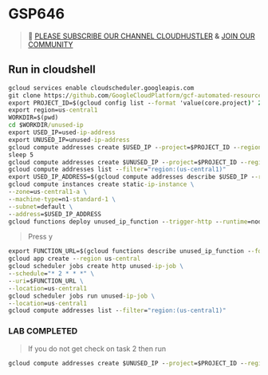 # GSP646
>🚨 [PLEASE SUBSCRIBE OUR CHANNEL CLOUDHUSTLER](https://www.youtube.com/@cloudhustlers) **&** [JOIN OUR COMMUNITY](https://chat.whatsapp.com/FilXyp4eva599SND76fNUP)
## Run in cloudshell
```cmd
gcloud services enable cloudscheduler.googleapis.com
git clone https://github.com/GoogleCloudPlatform/gcf-automated-resource-cleanup.git && cd gcf-automated-resource-cleanup/
export PROJECT_ID=$(gcloud config list --format 'value(core.project)' 2>/dev/null)
export region=us-central1
WORKDIR=$(pwd)
cd $WORKDIR/unused-ip
export USED_IP=used-ip-address
export UNUSED_IP=unused-ip-address
gcloud compute addresses create $USED_IP --project=$PROJECT_ID --region=us-central1
sleep 5
gcloud compute addresses create $UNUSED_IP --project=$PROJECT_ID --region=us-central1
gcloud compute addresses list --filter="region:(us-central1)"
export USED_IP_ADDRESS=$(gcloud compute addresses describe $USED_IP --region=us-central1 --format=json | jq -r '.address')
gcloud compute instances create static-ip-instance \
--zone=us-central1-a \
--machine-type=n1-standard-1 \
--subnet=default \
--address=$USED_IP_ADDRESS
gcloud functions deploy unused_ip_function --trigger-http --runtime=nodejs12 --region=us-central1
```
> Press y
```cmd
export FUNCTION_URL=$(gcloud functions describe unused_ip_function --format=json | jq -r '.httpsTrigger.url')
gcloud app create --region us-central
gcloud scheduler jobs create http unused-ip-job \
--schedule="* 2 * * *" \
--uri=$FUNCTION_URL \
--location=us-central1
gcloud scheduler jobs run unused-ip-job \
--location=us-central1
gcloud compute addresses list --filter="region:(us-central1)"
```
### LAB COMPLETED
> If you do not get check on task 2 then run
```cmd
gcloud compute addresses create $UNUSED_IP --project=$PROJECT_ID --region=us-central1
```
